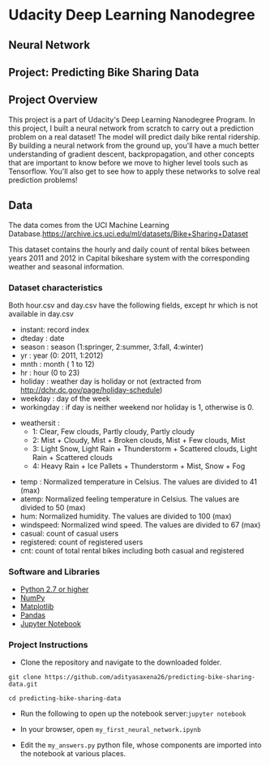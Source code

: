 # Udacity Deep Learning Nanodegree
## Neural Network
## Project: Predicting Bike Sharing Data

## Project Overview
This project is a part of Udacity's Deep Learning Nanodegree Program. In this project, I built a neural network from scratch to carry out a prediction problem on a real dataset! The model will predict daily bike rental ridership. By building a neural network from the ground up, you'll have a much better understanding of gradient descent, backpropagation, and other concepts that are important to know before we move to higher level tools such as Tensorflow. You'll also get to see how to apply these networks to solve real prediction problems!

## Data
The data comes from the UCI Machine Learning Database.https://archive.ics.uci.edu/ml/datasets/Bike+Sharing+Dataset

This dataset contains the hourly and daily count of rental bikes between years 2011 and 2012 in Capital bikeshare system with the corresponding weather and seasonal information.

### Dataset characteristics

Both hour.csv and day.csv have the following fields, except hr which is not available in day.csv

- instant: record index
- dteday : date
- season : season (1:springer, 2:summer, 3:fall, 4:winter)
- yr : year (0: 2011, 1:2012)
- mnth : month ( 1 to 12)
- hr : hour (0 to 23)
- holiday : weather day is holiday or not (extracted from http://dchr.dc.gov/page/holiday-schedule)
- weekday : day of the week
- workingday : if day is neither weekend nor holiday is 1, otherwise is 0.
* weathersit :
    * 1: Clear, Few clouds, Partly cloudy, Partly cloudy
    * 2: Mist + Cloudy, Mist + Broken clouds, Mist + Few clouds, Mist
    * 3: Light Snow, Light Rain + Thunderstorm + Scattered clouds, Light Rain + Scattered clouds
    * 4: Heavy Rain + Ice Pallets + Thunderstorm + Mist, Snow + Fog
- temp : Normalized temperature in Celsius. The values are divided to 41 (max)
- atemp: Normalized feeling temperature in Celsius. The values are divided to 50 (max)
- hum: Normalized humidity. The values are divided to 100 (max)
- windspeed: Normalized wind speed. The values are divided to 67 (max)
- casual: count of casual users
- registered: count of registered users
- cnt: count of total rental bikes including both casual and registered

### Software and Libraries
* [Python 2.7 or higher](https://www.python.org/downloads/)
* [NumPy](https://pypi.org/project/numpy/)
* [Matplotlib](https://pypi.org/project/matplotlib/)
* [Pandas](https://pypi.org/project/pandas/)
* [Jupyter Notebook](https://jupyter.org/install)

### Project Instructions

- Clone the repository and navigate to the downloaded folder.

 `git clone https://github.com/adityasaxena26/predicting-bike-sharing-data.git`

 `cd predicting-bike-sharing-data`
- Run the following to open up the notebook server:`jupyter notebook`

- In your browser, open `my_first_neural_network.ipynb`

- Edit the `my_answers.py` python file, whose components are imported into the notebook at various places.
